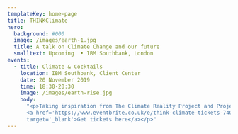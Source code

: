 ```yaml
---
templateKey: home-page
title: THINKClimate
hero:
  background: #000
  image: /images/earth-1.jpg
  title: A talk on Climate Change and our future
  smalltext: Upcoming  • IBM Southbank, London
events:
  - title: Climate & Cocktails
    location: IBM Southbank, Client Center
    date: 20 November 2019
    time: 18:30-20:30
    image: /images/earth-rise.jpg
    body:
      "<p>Taking inspiration from The Climate Reality Project and Project Drawdown, this event will tackle three key questions: 'Must we Change?’, ‘Can we Change?’ and ‘Will we Change?’. </p><p>
      <a href='https://www.eventbrite.co.uk/e/think-climate-tickets-74001529567'
      target='_blank'>Get tickets here</a></p>"
---
```

